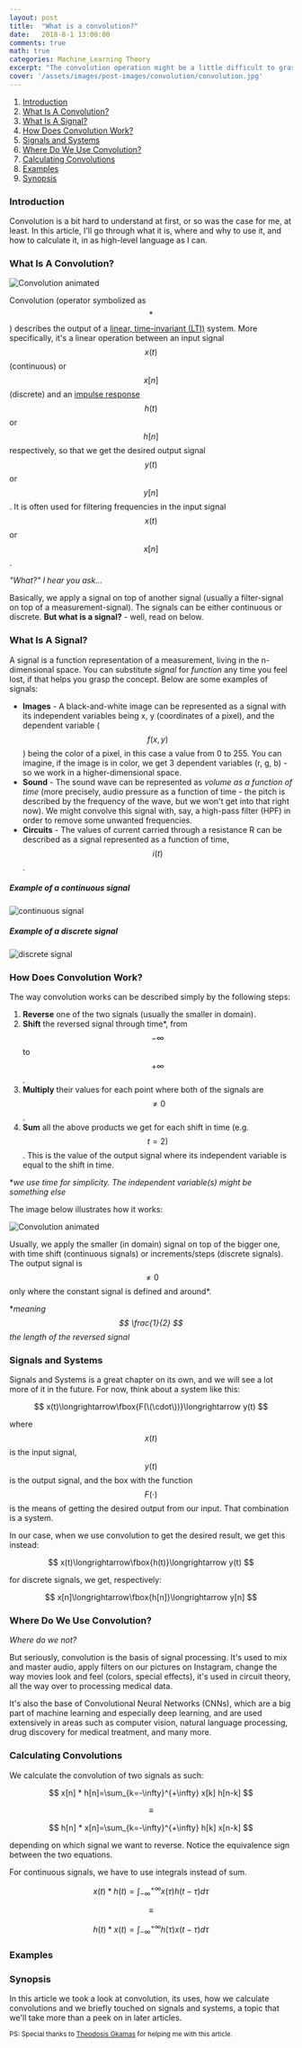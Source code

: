 ```yaml
---
layout: post
title:  "What is a convolution?"
date:   2018-8-1 13:00:00
comments: true
math: true
categories: Machine_Learning Theory
excerpt: "The convolution operation might be a little difficult to grasp at first. Let's take a look at it together."
cover: '/assets/images/post-images/convolution/convolution.jpg'
---
```


1. [Introduction](#intro)
2. [What Is A Convolution?](#what)
3. [What Is A Signal?](#signal)
4. [How Does Convolution Work?](#how)
5. [Signals and Systems](#systems)
6. [Where Do We Use Convolution?](#where)
7. [Calculating Convolutions](#calculating)
8. [Examples](#examples)
9. [Synopsis](#synopsis)

<a id="intro"></a>

### Introduction
Convolution is a bit hard to understand at first, or so was the case for me, at least. In this article, I'll go through what it is, where and why to use it, and how to calculate it, in as high-level language as I can.

<a id="what"></a>

### What Is A Convolution?

![Convolution animated](/assets/images/post-images/convolution/convolution.gif)

Convolution (operator symbolized as $$ * $$) describes the output of a [linear, time-invariant (LTI)](https://en.wikipedia.org/wiki/Linear_time-invariant_theory) system. More specifically, it's a linear operation between an input signal $$ x(t) $$ (continuous) or $$ x[n] $$ (discrete) and an [impulse response](https://en.wikipedia.org/wiki/Impulse_response) $$ h(t) $$ or $$ h[n] $$ respectively, so that we get the desired output signal $$ y(t) $$ or $$ y[n] $$. It is often used for filtering frequencies in the input signal $$ x(t) $$ or $$ x[n] $$.

*"What?" I hear you ask...*

Basically, we apply a signal on top of another signal (usually a filter-signal on top of a measurement-signal). The signals can be either continuous or discrete. **But what is a signal?** - well, read on below.

<a id="signal"></a>

### What Is A Signal?

A signal is a function representation of a measurement, living in the n-dimensional space. You can substitute *signal* for *function* any time you feel lost, if that helps you grasp the concept. Below are some examples of signals:
  - **Images** - A black-and-white image can be represented as a signal with its independent variables being x, y (coordinates of a pixel), and the dependent variable ($$ f(x,y) $$) being the color of a pixel, in this case a value from 0 to 255. You can imagine, if the image is in color, we get 3 dependent variables (r, g, b) - so we work in a higher-dimensional space.
  - **Sound** - The sound wave can be represented as *volume as a function of time* (more precisely, audio pressure as a function of time - the pitch is described by the frequency of the wave, but we won't get into that right now). We might convolve this signal with, say, a high-pass filter (HPF) in order to remove some unwanted frequencies.
  - **Circuits** - The values of current carried through a resistance R can be described as a signal represented as a function of time, $$ i(t) $$.

##### Example of a continuous signal

![continuous signal](/assets/images/post-images/convolution/continuous.jpg)

##### Example of a discrete signal

![discrete signal](/assets/images/post-images/convolution/discrete.jpg)

<a id="how"></a>

### How Does Convolution Work?

The way convolution works can be described simply by the following steps:
  1. **Reverse** one of the two signals (usually the smaller in domain).
  2. **Shift** the reversed signal through time\*, from $$ -\infty $$ to $$ +\infty $$.
  3. **Multiply** their values for each point where both of the signals are $$ \neq 0 $$.
  4. **Sum** all the above products we get for each shift in time (e.g. $$ t = 2) $$. This is the value of the output signal where its independent variable is equal to the shift in time.

  \**we use time for simplicity. The independent variable(s) might be something else*  

The image below illustrates how it works:

![Convolution animated](/assets/images/post-images/convolution/convolution.gif)

Usually, we apply the smaller (in domain) signal on top of the bigger one, with time shift (continuous signals) or increments/steps (discrete signals). The output signal is $$ \neq 0 $$ only where the constant signal is defined and around\*.

\**meaning $$ \frac{1}{2} $$ the length of the reversed signal*

<a id="systems"></a>

### Signals and Systems

Signals and Systems is a great chapter on its own, and we will see a lot more of it in the future. For now, think about a system like this:

$$
x(t)\longrightarrow\fbox{F(\(\cdot\))}\longrightarrow y(t)
$$

where $$ x(t) $$ is the input signal, $$ y(t) $$ is the output signal, and the box with the function $$ F(\cdot) $$ is the means of getting the desired output from our input.
That combination is a system.

In our case, when we use convolution to get the desired result, we get this instead:

$$
x(t)\longrightarrow\fbox{h(t)}\longrightarrow y(t)
$$

for discrete signals, we get, respectively:

$$
x[n]\longrightarrow\fbox{h[n]}\longrightarrow y[n]
$$

<a id="where"></a>

### Where Do We Use Convolution?

*Where do we not?*

But seriously, convolution is the basis of signal processing. It's used to mix and master audio, apply filters on our pictures on Instagram, change the way movies look and feel (colors, special effects), it's used in circuit theory, all the way over to processing medical data.

It's also the base of Convolutional Neural Networks (CNNs), which are a big part of machine learning and especially deep learning, and are used extensively in areas such as computer vision, natural language processing, drug discovery for medical treatment, and many more.

<a id="calculating"></a>

### Calculating Convolutions

We calculate the convolution of two signals as such:

$$
x[n] * h[n]=\sum_{k=-\infty}^{+\infty} x[k] h[n-k]
$$

$$ \equiv $$


$$
h[n] * x[n]=\sum_{k=-\infty}^{+\infty} h[k] x[n-k]
$$

depending on which signal we want to reverse. Notice the equivalence sign between the two equations.

For continuous signals, we have to use integrals instead of sum.

$$
x(t) * h(t)=\int_{-\infty}^{+\infty} x(\tau) h(t-\tau) d\tau
$$

$$ \equiv $$

$$
h(t) * x(t)=\int_{-\infty}^{+\infty} h(\tau) x(t-\tau) d\tau
$$

<a id="examples"></a>

### Examples

<a id="synopsis"></a>

### Synopsis

In this article we took a look at convolution, its uses, how we calculate convolutions and we briefly touched on signals and systems, a topic that we'll take more than a peek on in later articles.

<p><small>PS: Special thanks to <a href="http://ispscientist.wordpress.com" target="_blank">Theodosis Gkamas</a> for helping me with this article.</small></p>
